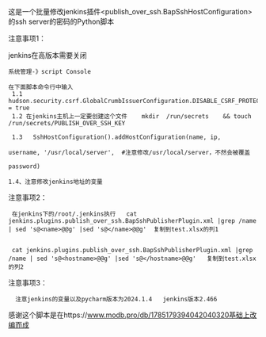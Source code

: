 这是一个批量修改jenkins插件<publish_over_ssh.BapSshHostConfiguration>的ssh server的密码的Python脚本

注意事项1：

   jenkins在高版本需要关闭

    系统管理-》script Console

    在下面脚本命令行中输入
     1.1 hudson.security.csrf.GlobalCrumbIssuerConfiguration.DISABLE_CSRF_PROTECTION = true
     1.2 在jenkins主机上一定要创建这个文件    mkdir  /run/secrets    && touch  /run/secrets/PUBLISH_OVER_SSH_KEY

     1.3   SshHostConfiguration().addHostConfiguration(name, ip,
                                                                    username, '/usr/local/server',  #注意修改/usr/local/server，不然会被覆盖
                                                                    password)
                                                         
    1.4、注意修改jenkins地址的变量

注意事项2：
   

     在jenkins下的/root/.jenkins执行   cat jenkins.plugins.publish_over_ssh.BapSshPublisherPlugin.xml |grep /name | sed 's@<name>@@g' |sed 's@</name>@@g'  复制到test.xlsx的列1


     cat jenkins.plugins.publish_over_ssh.BapSshPublisherPlugin.xml |grep /name | sed 's@<hostname>@@g' |sed 's@</hostname>@@g'   复制到test.xlsx的列2


 注意事项3：
 
      注意jenkins的变量以及pycharm版本为2024.1.4   jenkins版本2.466
 
  





感谢这个脚本是在https://www.modb.pro/db/1785179394042040320基础上改编而成
